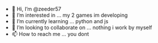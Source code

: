- 👋 Hi, I’m @zeeder57
- 👀 I’m interested in ... my 2 games im developing
- 🌱 I’m currently learning ... python and js
- 💞️ I’m looking to collaborate on ... nothing i work by myself
- 📫 How to reach me ... you dont
